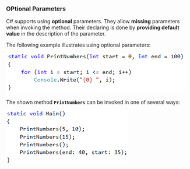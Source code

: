 ### OPtional Parameters

C# supports using **optional** parameters. They allow **missing** parameters when invoking the method. Their declaring is done by **providing default value** in the description of the parameter.

The following example illustrates using optional parameters:

![](/assets/chapter-10-images/07.Optional-parameters-01.png)

The shown method **`PrintNumbers`** can be invoked in one of several ways:

![](/assets/chapter-10-images/07.Optional-parameters-02.png)